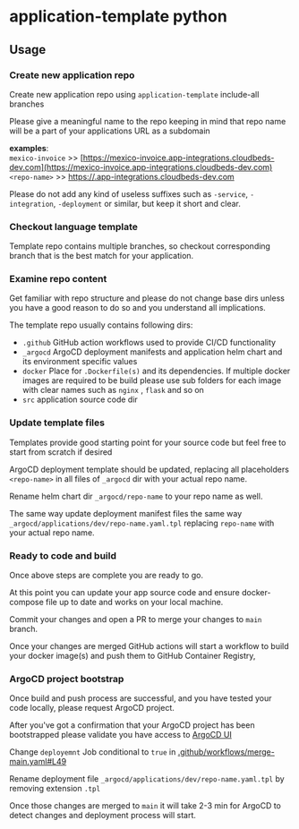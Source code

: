 # application-template python 

## Usage 

### Create new application repo

Create new application repo using `application-template` include-all branches

Please give a meaningful name to the repo keeping in mind that repo name will be a part of your applications URL as a subdomain 

**examples**:  
`mexico-invoice` >> [https://mexico-invoice.app-integrations.cloudbeds-dev.com](https://mexico-invoice.app-integrations.cloudbeds-dev.com)  
`<repo-name>` >> [https://<repo-name>.app-integrations.cloudbeds-dev.com](https://<repo-name>.app-integrations.cloudbeds-dev.com)

Please do not add any kind of useless suffixes such as `-service`, `-integration`, `-deployment` or similar, but keep it short and clear. 

### Checkout language template 

Template repo contains multiple branches, so checkout corresponding branch that is the best match for your application.   

### Examine repo content

Get familiar with repo structure and please do not change base dirs unless you have a good reason to do so and you understand all implications.

The template repo usually contains following dirs: 

* `.github` GitHub action workflows used to provide CI/CD functionality 
* `_argocd` ArgoCD deployment manifests and application helm chart and its environment specific values
* `docker`  Place for `.Dockerfile(s)` and its dependencies. If multiple docker images are required to be build please use sub folders 
for each image with clear names such as `nginx` , `flask` and so on    
* `src` application source code dir

### Update template files
Templates provide good starting point for your source code but feel free to start from scratch if desired  

ArgoCD deployment template should be updated, replacing all placeholders `<repo-name>` in all files of `_argocd` dir with your actual repo name.

Rename helm chart dir `_argocd/repo-name` to your repo name as well.

The same way update deployment manifest files the same way `_argocd/applications/dev/repo-name.yaml.tpl` replacing `repo-name` with your actual repo name.

### Ready to code and build

Once above steps are complete you are ready to go. 

At this point you can update your app source code and ensure docker-compose file up to date and works on your local machine. 

Commit your changes and open a PR to merge your changes to `main` branch.

Once your changes are merged GitHub actions will start a workflow to build your docker image(s) and push them to GitHub Container Registry, 

### ArgoCD project bootstrap  
Once build and push process are successful, and you have tested your code locally, please request ArgoCD project.

After you've got a confirmation that your ArgoCD project has been bootstrapped please validate you have access to [ArgoCD UI](https://argocd.app-integrations.cloudbeds-dev.com/) 

Change `deployemnt` Job conditional to `true` in [.github/workflows/merge-main.yaml#L49](.github/workflows/merge-main.yaml#L49) 

Rename deployment file `_argocd/applications/dev/repo-name.yaml.tpl` by removing extension `.tpl` 

Once those changes are merged to `main` it will take 2-3 min for ArgoCD to detect changes and deployment process will start.
